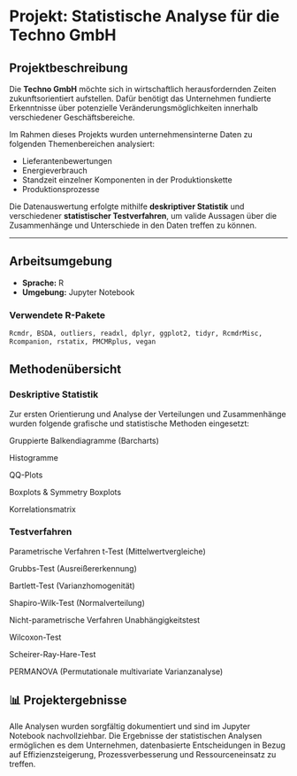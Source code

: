 # Projekt: Statistische Analyse für die Techno GmbH

## Projektbeschreibung

Die **Techno GmbH** möchte sich in wirtschaftlich herausfordernden Zeiten zukunftsorientiert aufstellen. Dafür benötigt das Unternehmen fundierte Erkenntnisse über potenzielle Veränderungsmöglichkeiten innerhalb verschiedener Geschäftsbereiche.

Im Rahmen dieses Projekts wurden unternehmensinterne Daten zu folgenden Themenbereichen analysiert:

- Lieferantenbewertungen  
- Energieverbrauch  
- Standzeit einzelner Komponenten in der Produktionskette  
- Produktionsprozesse

Die Datenauswertung erfolgte mithilfe **deskriptiver Statistik** und verschiedener **statistischer Testverfahren**, um valide Aussagen über die Zusammenhänge und Unterschiede in den Daten treffen zu können.

---

## Arbeitsumgebung

- **Sprache:** R  
- **Umgebung:** Jupyter Notebook

### Verwendete R-Pakete

```r
Rcmdr, BSDA, outliers, readxl, dplyr, ggplot2, tidyr, RcmdrMisc,
Rcompanion, rstatix, PMCMRplus, vegan
````

## Methodenübersicht

### Deskriptive Statistik

Zur ersten Orientierung und Analyse der Verteilungen und Zusammenhänge wurden folgende grafische und statistische Methoden eingesetzt:

Gruppierte Balkendiagramme (Barcharts)

Histogramme

QQ-Plots

Boxplots & Symmetry Boxplots

Korrelationsmatrix

### Testverfahren

Parametrische Verfahren
t-Test (Mittelwertvergleiche)

Grubbs-Test (Ausreißererkennung)

Bartlett-Test (Varianzhomogenität)

Shapiro-Wilk-Test (Normalverteilung)

Nicht-parametrische Verfahren
Unabhängigkeitstest

Wilcoxon-Test

Scheirer-Ray-Hare-Test

PERMANOVA (Permutationale multivariate Varianzanalyse)

## 📊 Projektergebnisse
Alle Analysen wurden sorgfältig dokumentiert und sind im Jupyter Notebook nachvollziehbar.
Die Ergebnisse der statistischen Analysen ermöglichen es dem Unternehmen, datenbasierte Entscheidungen in Bezug auf Effizienzsteigerung, Prozessverbesserung und Ressourceneinsatz zu treffen.
